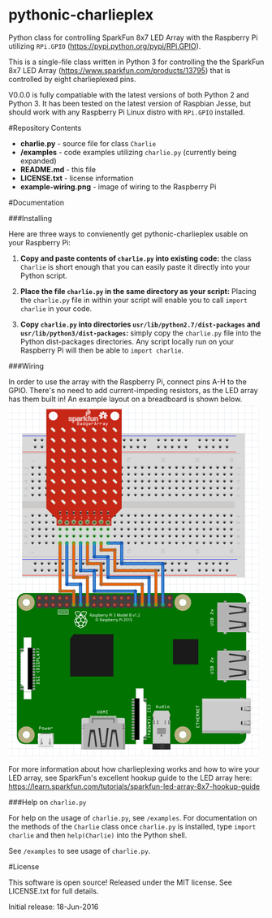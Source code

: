 # pythonic-charlieplex
Python class for controlling SparkFun 8x7 LED Array with the Raspberry Pi utilizing `RPi.GPIO` (https://pypi.python.org/pypi/RPi.GPIO).

This is a single-file class written in Python 3 for controlling the the SparkFun 8x7 LED Array 
(https://www.sparkfun.com/products/13795) that is controlled by eight charlieplexed pins. 

V0.0.0 is fully compatiable with the latest versions of both Python 2 and Python 3. It has been tested on the latest version of Raspbian Jesse, but should work with any Raspberry Pi Linux distro with `RPi.GPIO` installed.  

#Repository Contents
* **charlie.py** - source file for class `Charlie`
* **/examples** - code examples utilizing `charlie.py` (currently being expanded)
* **README.md** - this file
* **LICENSE.txt** - license information
* **example-wiring.png** - image of wiring to the Raspberry Pi

#Documentation

###Installing

Here are three ways to convienently get pythonic-charlieplex usable on your Raspberry Pi:

1. **Copy and paste contents of `charlie.py` into existing code:** the class `Charlie` is short enough that you can 
easily paste it directly into your Python script. 

2. **Place the file `charlie.py` in the same directory as your script:** Placing the `charlie.py` file in within your script will 
enable you to call `import charlie` in your code.

3. **Copy `charlie.py` into directories `usr/lib/python2.7/dist-packages` and `usr/lib/python3/dist-packages`:** simply copy the
`charlie.py` file into the Python dist-packages directories. Any script locally run on your Raspberry Pi will then be able to 
`import charlie`.

###Wiring

In order to use the array with the Raspberry Pi, connect pins A-H to the GPIO. There's no need to add current-impeding resistors, as the LED array has them built in! An example layout on a breadboard is shown below. 
![example-wiring.png](example-wiring.PNG)

For more information about how charlieplexing works and how to wire your LED array, see SparkFun's excellent hookup guide to the LED array here: https://learn.sparkfun.com/tutorials/sparkfun-led-array-8x7-hookup-guide

###Help on `charlie.py`

For help on the usage of `charlie.py`, see `/examples`. For documentation on the methods of the `Charlie` class once `charlie.py` is installed, type `import charlie` and then `help(Charlie)` into the Python shell.

See `/examples` to see usage of `charlie.py`.

#License

This software is open source! Released under the MIT license. See LICENSE.txt for full details.

Initial release: 18-Jun-2016
